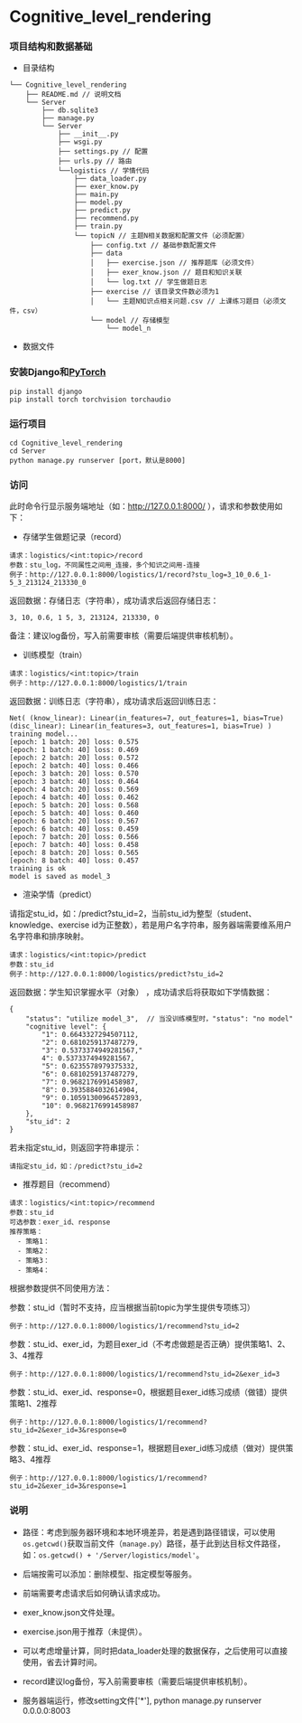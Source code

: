 # Cognitive_level_rendering

### 项目结构和数据基础

- 目录结构
```
└── Cognitive_level_rendering
    ├── README.md // 说明文档
    └── Server
        ├── db.sqlite3
        ├── manage.py
        └── Server
            ├── __init__.py
            ├── wsgi.py 
            ├── settings.py // 配置
            ├── urls.py // 路由
            └──logistics // 学情代码
                ├── data_loader.py
                ├── exer_know.py
                ├── main.py
                ├── model.py
                ├── predict.py
                ├── recommend.py
                ├── train.py
                └── topicN // 主题N相关数据和配置文件（必须配置）
                    ├── config.txt // 基础参数配置文件
                    ├── data
                    │   ├── exercise.json // 推荐题库（必须文件）
                    │   ├── exer_know.json // 题目和知识关联
                    │   └── log.txt // 学生做题日志
                    ├── exercise // 该目录文件数必须为1
                    │   └── 主题N知识点相关问题.csv // 上课练习题目（必须文件，csv）
                    └── model // 存储模型
                        └── model_n
```

- 数据文件

### 安装Django和[PyTorch](https://pytorch.org/get-started/locally/)
```
pip install django
pip install torch torchvision torchaudio
```

### 运行项目
```
cd Cognitive_level_rendering
cd Server
python manage.py runserver [port，默认是8000]
```

### 访问
此时命令行显示服务端地址（如：http://127.0.0.1:8000/ ），请求和参数使用如下：

- 存储学生做题记录（record）
```
请求：logistics/<int:topic>/record
参数：stu_log，不同属性之间用_连接，多个知识之间用-连接
例子：http://127.0.0.1:8000/logistics/1/record?stu_log=3_10_0.6_1-5_3_213124_213330_0
```

返回数据：存储日志（字符串），成功请求后返回存储日志：
```
3, 10, 0.6, 1 5, 3, 213124, 213330, 0
```
备注：建议log备份，写入前需要审核（需要后端提供审核机制）。

- 训练模型（train）
```
请求：logistics/<int:topic>/train
例子：http://127.0.0.1:8000/logistics/1/train
```

返回数据：训练日志（字符串），成功请求后返回训练日志：
```
Net( (know_linear): Linear(in_features=7, out_features=1, bias=True) (disc_linear): Linear(in_features=3, out_features=1, bias=True) ) 
training model... 
[epoch: 1 batch: 20] loss: 0.575 
[epoch: 1 batch: 40] loss: 0.469 
[epoch: 2 batch: 20] loss: 0.572 
[epoch: 2 batch: 40] loss: 0.466 
[epoch: 3 batch: 20] loss: 0.570 
[epoch: 3 batch: 40] loss: 0.464 
[epoch: 4 batch: 20] loss: 0.569 
[epoch: 4 batch: 40] loss: 0.462 
[epoch: 5 batch: 20] loss: 0.568 
[epoch: 5 batch: 40] loss: 0.460 
[epoch: 6 batch: 20] loss: 0.567 
[epoch: 6 batch: 40] loss: 0.459 
[epoch: 7 batch: 20] loss: 0.566 
[epoch: 7 batch: 40] loss: 0.458 
[epoch: 8 batch: 20] loss: 0.565 
[epoch: 8 batch: 40] loss: 0.457 
training is ok 
model is saved as model_3 
```

- 渲染学情（predict）

请指定stu_id，如：/predict?stu_id=2，当前stu_id为整型（student、knowledge、exercise id为正整数），若是用户名字符串，服务器端需要维系用户名字符串和排序映射。
```
请求：logistics/<int:topic>/predict
参数：stu_id
例子：http://127.0.0.1:8000/logistics/predict?stu_id=2
```

返回数据：学生知识掌握水平（对象） ，成功请求后将获取如下学情数据：
```
{
    "status": "utilize model_3",  // 当没训练模型时，"status": "no model"
    "cognitive level": {
        "1": 0.6643327294507112,
        "2": 0.6810259137487279,
        "3": 0.5373374949281567,"
        4": 0.5373374949281567,
        "5": 0.6235578979375332,
        "6": 0.6810259137487279,
        "7": 0.9682176991458987,
        "8": 0.3935884032614904,
        "9": 0.10591300964572893,
        "10": 0.9682176991458987
    },
    "stu_id": 2
}
```
若未指定stu_id，则返回字符串提示：
```
请指定stu_id，如：/predict?stu_id=2
```

- 推荐题目（recommend）
```
请求：logistics/<int:topic>/recommend
参数：stu_id
可选参数：exer_id、response
推荐策略：
  - 策略1：
  - 策略2：
  - 策略3：
  - 策略4：
```
根据参数提供不同使用方法：

参数：stu_id（暂时不支持，应当根据当前topic为学生提供专项练习）
```
例子：http://127.0.0.1:8000/logistics/1/recommend?stu_id=2
```

参数：stu_id、exer_id，为题目exer_id（不考虑做题是否正确）提供策略1、2、3、4推荐
```
例子：http://127.0.0.1:8000/logistics/1/recommend?stu_id=2&exer_id=3
```

参数：stu_id、exer_id、response=0，根据题目exer_id练习成绩（做错）提供策略1、2推荐
```
例子：http://127.0.0.1:8000/logistics/1/recommend?stu_id=2&exer_id=3&response=0
```

参数：stu_id、exer_id、response=1，根据题目exer_id练习成绩（做对）提供策略3、4推荐
```
例子：http://127.0.0.1:8000/logistics/1/recommend?stu_id=2&exer_id=3&response=1
```

### 说明
- 路径：考虑到服务器环境和本地环境差异，若是遇到路径错误，可以使用```os.getcwd()```获取当前文件（```manage.py```）路径，基于此到达目标文件路径，如：```os.getcwd() + '/Server/logistics/model'```。

- 后端按需可以添加：删除模型、指定模型等服务。

- 前端需要考虑请求后如何确认请求成功。

- exer_know.json文件处理。

- exercise.json用于推荐（未提供）。

- 可以考虑增量计算，同时把data_loader处理的数据保存，之后使用可以直接使用，省去计算时间。

- record建议log备份，写入前需要审核（需要后端提供审核机制）。

- 服务器端运行，修改setting文件['*'], python manage.py runserver 0.0.0.0:8003